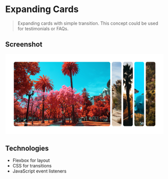 # Expanding Cards

> Expanding cards with simple transition. This concept could be used for testimonials or FAQs.

## Screenshot

![Example screenshot](./expanding-cards-screenshot.png)

## Technologies

- Flexbox for layout
- CSS for transitions
- JavaScript event listeners
